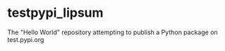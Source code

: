 # testpypi_lipsum
The "Hello World" repository attempting to publish a Python package on test.pypi.org
